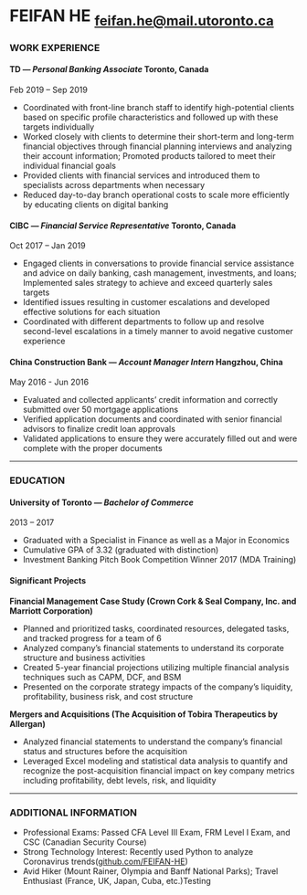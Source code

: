 
# FEIFAN HE <script>document.write('&nbsp;'*50)</script><sub>feifan.he@mail.utoronto.ca</sub>

### WORK EXPERIENCE

#### TD _— Personal Banking Associate_ Toronto, Canada 
Feb 2019 – Sep 2019
- Coordinated with front-line branch staff to identify high-potential clients based on specific profile characteristics and followed up with these targets individually
- Worked closely with clients to determine their short-term and long-term financial objectives through financial planning interviews and analyzing their account information; Promoted products tailored to meet their individual financial goals
- Provided clients with financial services and introduced them to specialists across departments when necessary
- Reduced day-to-day branch operational costs to scale more efficiently by educating clients on digital banking

#### CIBC _— Financial Service Representative_  Toronto, Canada
Oct 2017 – Jan 2019
- Engaged clients in conversations to provide financial service assistance and advice on daily banking, cash management, investments, and loans; Implemented sales strategy to achieve and exceed quarterly sales targets
- Identified issues resulting in customer escalations and developed effective solutions for each situation
- Coordinated with different departments to follow up and resolve second-level escalations in a timely manner to avoid negative customer experience

#### China Construction Bank _— Account Manager Intern_ Hangzhou, China
May 2016 - Jun 2016
- Evaluated and collected applicants’ credit information and correctly submitted over 50 mortgage applications
- Verified application documents and coordinated with senior financial advisors to finalize credit loan approvals
- Validated applications to ensure they were accurately filled out and were complete with the proper documents

---
### EDUCATION
#### University of Toronto _— Bachelor of Commerce_
2013 – 2017
- Graduated with a Specialist in Finance as well as a Major in Economics
- Cumulative GPA of 3.32 (graduated with distinction)
- Investment Banking Pitch Book Competition Winner 2017 (MDA Training)

#### Significant Projects
**Financial Management Case Study (Crown Cork & Seal Company, Inc. and Marriott Corporation)**
- Planned and prioritized tasks, coordinated resources, delegated tasks, and tracked progress for a team of 6
- Analyzed company’s financial statements to understand its corporate structure and business activities
- Created 5-year financial projections utilizing multiple financial analysis techniques such as CAPM, DCF, and BSM
- Presented on the corporate strategy impacts of the company’s liquidity, profitability, business risk, and cost structure

**Mergers and Acquisitions (The Acquisition of Tobira Therapeutics by Allergan)**
- Analyzed financial statements to understand the company’s financial status and structures before the acquisition
- Leveraged Excel modeling and statistical data analysis to quantify and recognize the post-acquisition financial impact on key company metrics including profitability, debt levels, risk, and liquidity

---
### ADDITIONAL INFORMATION
- Professional Exams: Passed CFA Level III Exam, FRM Level I Exam, and CSC (Canadian Security Course)
- Strong Technology Interest: Recently used Python to analyze Coronavirus trends([github.com/FEIFAN-HE](https://github.com/FEIFAN-HE))
- Avid Hiker (Mount Rainer, Olympia and Banff National Parks); Travel Enthusiast (France, UK, Japan, Cuba, etc.)Testing
<!--stackedit_data:
eyJoaXN0b3J5IjpbLTgwNzg4MTYwNywtODAzMzk5Mjk3LDQ5Nz
Q1NjE1NiwyMDMzMjAyMDg1LDkxMzA3MTIxMywxNjA2NDI1NzA2
LDgwOTYxNjE1NCwzMTQ3MTk0MDMsOTk5MDk1OTU5LC0yMDkwOD
U1NjU5LDY1NDcwOTEyMSw2NTQ3MDkxMjEsOTc2NTA5ODMzLC0x
OTA0NTM3MjA2LC0xNjExODIxNjUxLDE1NjY2NzgzOTYsLTEyNj
Q0NTI2MzJdfQ==
-->
